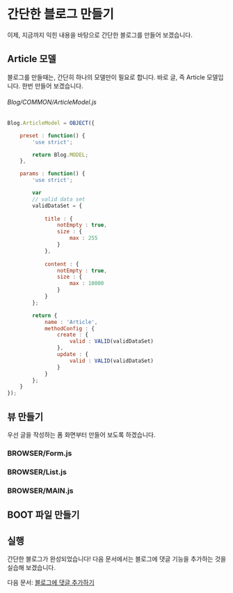 # 간단한 블로그 만들기
이제, 지금까지 익힌 내용을 바탕으로 간단한 블로그를 만들어 보겠습니다.

## Article 모델
블로그를 만들때는, 간단히 하나의 모델만이 필요로 합니다. 바로 글, 즉 Article 모델입니다. 한번 만들어 보겠습니다.

###### Blog/COMMON/ArticleModel.js
```javascript
Blog.ArticleModel = OBJECT({

	preset : function() {
		'use strict';

		return Blog.MODEL;
	},

	params : function() {
		'use strict';

		var
		// valid data set
		validDataSet = {
			
			title : {
				notEmpty : true,
				size : {
					max : 255
				}
			},
			
			content : {
				notEmpty : true,
				size : {
					max : 10000
				}
			}
		};

		return {
			name : 'Article',
			methodConfig : {
				create : {
					valid : VALID(validDataSet)
				},
				update : {
					valid : VALID(validDataSet)
				}
			}
		};
	}
});
```

## 뷰 만들기
우선 글을 작성하는 폼 화면부터 만들어 보도록 하겠습니다.

### BROWSER/Form.js

### BROWSER/List.js

### BROWSER/MAIN.js

## BOOT 파일 만들기

## 실행

간단한 블로그가 완성되었습니다! 다음 문서에서는 블로그에 댓글 기능을 추가하는 것을 실습해 보겠습니다.

다음 문서: [블로그에 댓글 추가하기]()